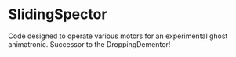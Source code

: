 # SlidingSpector
Code designed to operate various motors for an experimental ghost animatronic. Successor to the DroppingDementor!
